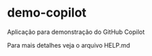 # demo-copilot

Aplicação para demonstração do GitHub Copilot

Para mais detalhes veja o arquivo HELP.md
